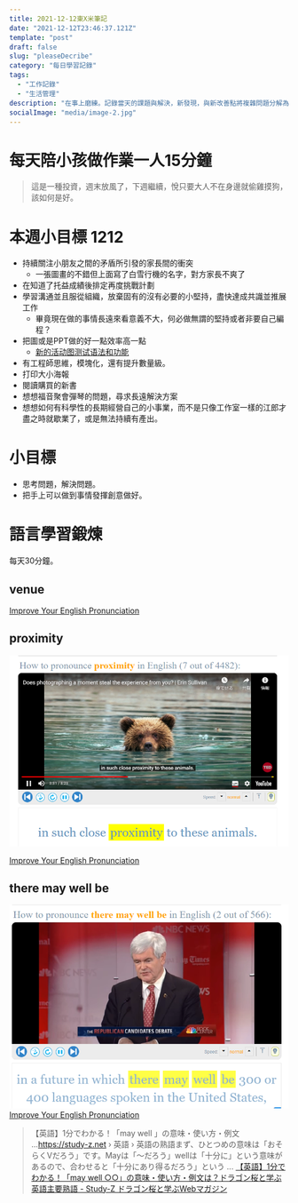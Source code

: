 ```yaml
---
title: 2021-12-12東X米筆記
date: "2021-12-12T23:46:37.121Z"
template: "post"
draft: false
slug: "pleaseDecribe"
category: "每日學習記錄"
tags:
  - "工作記錄"
  - "生活管理"
description: "在事上磨練。記錄當天的課題與解決，新發現，與新改善點將複雜問題分解為簡單問題的組合,1.01的365次方"
socialImage: "media/image-2.jpg"
---
```


# 每天陪小孩做作業一人15分鐘
> 這是一種投資，週末放風了，下週繼續，悅只要大人不在身邊就偷雞摸狗，該如何是好。

 
# 本週小目標 1212
- 持續關注小朋友之間的矛盾所引發的家長間的衝突
  - 一張圖畫的不錯但上面寫了白雪行機的名字，對方家長不爽了
- 在知道了托益成績後排定再度挑戰計劃
- 學習溝通並且服從組織，放棄固有的沒有必要的小堅持，盡快達成共識並推展工作
  - 畢竟現在做的事情長遠來看意義不大，何必做無謂的堅持或者非要自己編程？
- 把圖或是PPT做的好一點效率高一點
  - [新的活动图测试语法和功能](https://plantuml.com/zh/activity-diagram-beta)
- 有工程師思維，模塊化，還有提升數量級。
- 打印大小海報
- 閱讀購買的新書
- 想想福音聚會彈琴的問題，尋求長遠解決方案
- 想想如何有科學性的長期經營自己的小事業，而不是只像工作室一樣的江郎才盡之時就歇業了，或是無法持續有產出。




# 小目標
- 思考問題，解決問題。
- 把手上可以做到事情發揮創意做好。

# 語言學習鍛煉
每天30分鐘。
## venue
[Improve Your English Pronunciation](https://youglish.com/pronounce/venue/english?)
## proximity
![](2021-12-14-09-32-32.png)

[Improve Your English Pronunciation](https://youglish.com/pronounce/proximity/english?)
## there may well be
![](2021-12-14-09-34-25.png)
[Improve Your English Pronunciation](https://youglish.com/pronounce/there%20may%20well%20be/english?)
> 【英語】1分でわかる！「may well 」の意味・使い方・例文 ...https://study-z.net › 英語 › 英語の熟語まず、ひとつめの意味は「おそらくVだろう」です。Mayは「～だろう」wellは「十分に」という意味があるので、合わせると「十分にあり得るだろう」という ...
[【英語】1分でわかる！「may well ○○」の意味・使い方・例文は？ドラゴン桜と学ぶ英語主要熟語 - Study-Z ドラゴン桜と学ぶWebマガジン](https://study-z.net/31672)



